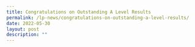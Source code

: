 ```yaml
---
title: Congratulations on Outstanding A Level Results
permalink: /lp-news/congratulations-on-outstanding-a-level-results/
date: 2022-05-30
layout: post
description: ""
---
```

